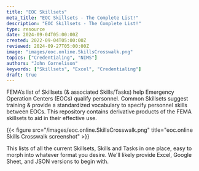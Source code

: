 ```yaml
---
title: "EOC Skillsets"
meta_title: "EOC Skillsets - The Complete List!"
description: "EOC Skillsets - The Complete List!"
type: resource
date: 2024-09-04T05:00:00Z
created: 2022-09-04T05:00:00Z
reviewed: 2024-09-27T05:00:00Z
image: "images/eoc.online.SkillsCrosswalk.png"
topics: ["Credentialing", "NIMS"]
authors: "John Cornelison"
keywords: ["Skillsets", "Excel", "Credentialing"]
draft: true
---
```


FEMA’s list of Skillsets (& associated Skills/Tasks) help Emergency Operation Centers (EOCs) qualify personnel. Common Skillsets suggest training & provide a standardized vocabulary to specify personnel skills between EOCs. This repository contains derivative products of the FEMA skillsets to aid in their effective use.

{{< figure src="/images/eoc.online.SkillsCrosswalk.png" title="eoc.online Skills Crosswalk screenshot" >}}

This lists of all the current Skillsets, Skills and Tasks in one place, easy to morph into whatever format you desire. We'll likely provide Excel, Google Sheet, and JSON versions to begin with.
